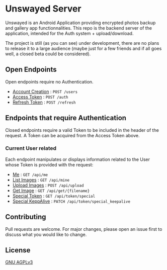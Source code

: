 # Unswayed Server

Unswayed is an Android Application providing encrypted photos backup and gallery app functionnalities.
This repo is the backend server of the application, intended for the Auth system + upload/download.

The project is still (as you can see) under development, there are no plans to release it to a large audience (maybe just for a few friends and if all goes well, a closed beta could be considered).

## Open Endpoints

Open endpoints require no Authentication.

* [Account Creation](readme/users.md) : `POST /users`
* [Access Token](readme/auth.md) : `POST /auth`
* [Refresh Token](readme/refresh.md) : `POST /refresh`

## Endpoints that require Authentication

Closed endpoints require a valid Token to be included in the header of the
request. A Token can be acquired from the Access Token above.

### Current User related

Each endpoint manipulates or displays information related to the User whose
Token is provided with the request:

* [Me](readme/users/me.md) : `GET /api/me`
* [List Images](readme/users/mine.md) : `GET /api/mine`
* [Upload Images](readme/users/upload.md) : `POST /api/upload`
* [Get Image](readme/users/get.md) : `GET /api/get/{filename}`
* [Special Token](readme/users/token/special.md) : `GET /api/token/special`
* [Special KeppAlive](readme/users/token/special_keepalive.md) : `PATCH /api/token/special_keepalive`

## Contributing
Pull requests are welcome. For major changes, please open an issue first to discuss what you would like to change.

## License
[GNU AGPLv3](https://choosealicense.com/licenses/agpl-3.0/)
